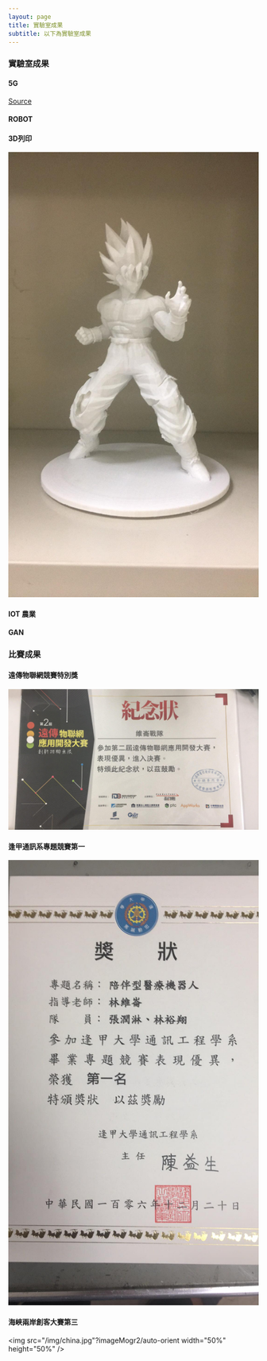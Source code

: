```yaml
---
layout: page
title: 實驗室成果
subtitle: 以下為實驗室成果
---
```


### 實驗室成果

#### 5G


[Source](http://ieeexplore.ieee.org/search/searchresult.jsp?searchWithin=%22Authors%22:.QT.Wei-Lun%20Lin.QT.&newsearch=true)

#### ROBOT

#### 3D列印

![avatar](/img/3Dprint.jpg)


#### IOT 農業

#### GAN


### 比賽成果

#### 遠傳物聯網競賽特別獎

![avatar](/img/hi.jpg)

#### 逢甲通訊系專題競賽第一

![avatar](/img/fcucomp.jpg)

#### 海峽兩岸創客大賽第三

<img src="/img/china.jpg"?imageMogr2/auto-orient  width="50%" height="50%" />

